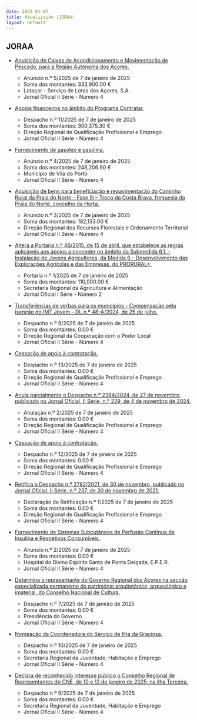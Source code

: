 ```yaml
---
date: 2025-01-07
title: Atualização (JORAA)
layout: default
---
```

## JORAA

* [Aquisição de Caixas de Acondicionamento e Movimentação de Pescado, para a Região Autónoma dos Açores.](https://jo.azores.gov.pt/#/ato/3087025a-8297-4d1f-ba13-c926735894e3)
  * Anúncio n.º 5/2025 de 7 de janeiro de 2025
  * Soma dos montantes: 333,900.00 €
  * Lotaçor - Serviço de Lotas dos Açores, S.A.
  * Jornal Oficial II Série - Número 4

* [Apoios financeiros no âmbito do Programa Contratar.](https://jo.azores.gov.pt/#/ato/69c63d8b-68db-403e-b71c-8800a98f9426)
  * Despacho n.º 11/2025 de 7 de janeiro de 2025
  * Soma dos montantes: 300,375.30 €
  * Direção Regional de Qualificação Profissional e Emprego
  * Jornal Oficial II Série - Número 4

* [Fornecimento de gasóleo e gasolina.](https://jo.azores.gov.pt/#/ato/9f33c4bd-4587-40a5-989c-b96bdee281f0)
  * Anúncio n.º 4/2025 de 7 de janeiro de 2025
  * Soma dos montantes: 248,206.90 €
  * Município de Vila do Porto
  * Jornal Oficial II Série - Número 4

* [Aquisição de bens para beneficiação e repavimentação do Caminho Rural da Praia do Norte – Fase III – Troço da Costa Brava, freguesia da Praia do Norte, concelho da Horta.](https://jo.azores.gov.pt/#/ato/4f4df626-a728-49da-85fc-e66c769a6c74)
  * Anúncio n.º 3/2025 de 7 de janeiro de 2025
  * Soma dos montantes: 182,133.00 €
  * Direção Regional dos Recursos Florestais e Ordenamento Territorial
  * Jornal Oficial II Série - Número 4

* [Altera a Portaria n.º 46/2015, de 15 de abril, que estabelece as regras aplicáveis aos apoios a conceder no âmbito da Submedida 6.1. - Instalação de Jovens Agricultores, da Medida 6 - Desenvolvimento das Explorações Agrícolas e das Empresas, do PRORURAL+.](https://jo.azores.gov.pt/#/ato/a6f423b5-07e2-477c-bebb-3cc03c5fe6cf)
  * Portaria n.º 1/2025 de 7 de janeiro de 2025
  * Soma dos montantes: 110,000.00 €
  * Secretaria Regional da Agricultura e Alimentação
  * Jornal Oficial I Série - Número 2

* [Transferências de verbas para os municípios - Compensação pela isenção do IMT Jovem - DL n.º 48-A/2024, de 25 de julho.](https://jo.azores.gov.pt/#/ato/b0919058-482d-4484-8f16-d943272bc1c8)
  * Despacho n.º 8/2025 de 7 de janeiro de 2025
  * Soma dos montantes: 0.00 €
  * Direção Regional da Cooperação com o Poder Local
  * Jornal Oficial II Série - Número 4

* [Cessação de apoio à contratação.](https://jo.azores.gov.pt/#/ato/e6909c69-394a-4236-b982-81410f80f5ee)
  * Despacho n.º 13/2025 de 7 de janeiro de 2025
  * Soma dos montantes: 0.00 €
  * Direção Regional de Qualificação Profissional e Emprego
  * Jornal Oficial II Série - Número 4

* [Anula parcialmente o Despacho n.º 2384/2024, de 27 de novembro, publicado no Jornal Oficial, II Série, n.º 229, de 4 de novembro de 2024.](https://jo.azores.gov.pt/#/ato/9161446f-ed07-4e26-8868-d468c419ef51)
  * Anulação n.º 2/2025 de 7 de janeiro de 2025
  * Soma dos montantes: 0.00 €
  * Direção Regional de Qualificação Profissional e Emprego
  * Jornal Oficial II Série - Número 4

* [Cessação de apoio à contratação.](https://jo.azores.gov.pt/#/ato/d481b9bb-42d8-47c4-be6c-b1d9546ab8cf)
  * Despacho n.º 12/2025 de 7 de janeiro de 2025
  * Soma dos montantes: 0.00 €
  * Direção Regional de Qualificação Profissional e Emprego
  * Jornal Oficial II Série - Número 4

* [Retifica o Despacho n.º 2782/2021, de 30 de novembro, publicado no Jornal Oficial, II Série, n.º 237, de 30 de novembro de 2021.](https://jo.azores.gov.pt/#/ato/cc9f96ce-22cb-4a3e-af71-0635fa17e14e)
  * Declaração de Retificação n.º 1/2025 de 7 de janeiro de 2025
  * Soma dos montantes: 0.00 €
  * Direção Regional de Qualificação Profissional e Emprego
  * Jornal Oficial II Série - Número 4

* [Fornecimento de Sistemas Subcutâneos de Perfusão Continua de Insulina e Respetivos Consumíveis.](https://jo.azores.gov.pt/#/ato/d91720a3-be05-4fd9-9b54-d9c617d1857a)
  * Anúncio n.º 2/2025 de 7 de janeiro de 2025
  * Soma dos montantes: 0.00 €
  * Hospital do Divino Espírito Santo de Ponta Delgada, E.P.E.R.
  * Jornal Oficial II Série - Número 4

* [Determina o representante do Governo Regional dos Açores na secção especializada permanente do património arquitetónico, arqueológico e imaterial, do Conselho Nacional de Cultura.](https://jo.azores.gov.pt/#/ato/1f6020e2-d56b-4fcd-8c2c-0d7475161a7e)
  * Despacho n.º 7/2025 de 7 de janeiro de 2025
  * Soma dos montantes: 0.00 €
  * Presidência do Governo
  * Jornal Oficial II Série - Número 4

* [Nomeação da Coordenadora do Serviço de Ilha da Graciosa.](https://jo.azores.gov.pt/#/ato/fa3c50f3-f137-4a3c-94f7-d563327cad05)
  * Despacho n.º 10/2025 de 7 de janeiro de 2025
  * Soma dos montantes: 0.00 €
  * Secretaria Regional da Juventude, Habitação e Emprego
  * Jornal Oficial II Série - Número 4

* [Declara de reconhecido interesse público o Conselho Regional de Representantes do CNE, de 10 e 12 de janeiro de 2025, na ilha Terceira.](https://jo.azores.gov.pt/#/ato/99453d93-d6b6-4993-8a13-25ae586ba443)
  * Despacho n.º 9/2025 de 7 de janeiro de 2025
  * Soma dos montantes: 0.00 €
  * Secretaria Regional da Juventude, Habitação e Emprego
  * Jornal Oficial II Série - Número 4
